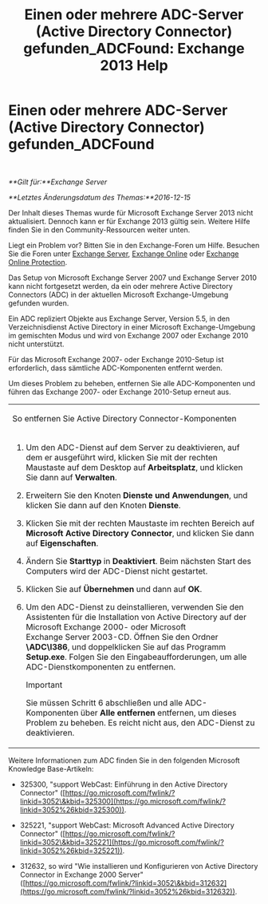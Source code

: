 ﻿---
title: 'Einen oder mehrere ADC-Server (Active Directory Connector) gefunden_ADCFound: Exchange 2013 Help'
TOCTitle: Einen oder mehrere ADC-Server (Active Directory Connector) gefunden_ADCFound
ms:assetid: a874f51f-09a2-4a76-9695-d61fb1ee6c1c
ms:mtpsurl: https://technet.microsoft.com/de-de/library/ms.exch.setupreadiness.adcfound(v=EXCHG.150)
ms:contentKeyID: 50476429
ms.date: 05/22/2018
mtps_version: v=EXCHG.150
ms.translationtype: MT
---

# Einen oder mehrere ADC-Server (Active Directory Connector) gefunden\_ADCFound

 

_**Gilt für:**Exchange Server_

_**Letztes Änderungsdatum des Themas:**2016-12-15_

Der Inhalt dieses Themas wurde für Microsoft Exchange Server 2013 nicht aktualisiert. Dennoch kann er für Exchange 2013 gültig sein. Weitere Hilfe finden Sie in den Community-Ressourcen weiter unten.

Liegt ein Problem vor? Bitten Sie in den Exchange-Foren um Hilfe. Besuchen Sie die Foren unter [Exchange Server](https://go.microsoft.com/fwlink/p/?linkid=60612), [Exchange Online](https://go.microsoft.com/fwlink/p/?linkid=267542) oder [Exchange Online Protection](https://go.microsoft.com/fwlink/p/?linkid=285351).

Das Setup von Microsoft Exchange Server 2007 und Exchange Server 2010 kann nicht fortgesetzt werden, da ein oder mehrere Active Directory Connectors (ADC) in der aktuellen Microsoft Exchange-Umgebung gefunden wurden.

Ein ADC repliziert Objekte aus Exchange Server, Version 5.5, in den Verzeichnisdienst Active Directory in einer Microsoft Exchange-Umgebung im gemischten Modus und wird von Exchange 2007 oder Exchange 2010 nicht unterstützt.

Für das Microsoft Exchange 2007- oder Exchange 2010-Setup ist erforderlich, dass sämtliche ADC-Komponenten entfernt werden.

Um dieses Problem zu beheben, entfernen Sie alle ADC-Komponenten und führen das Exchange 2007- oder Exchange 2010-Setup erneut aus.


<table>
<colgroup>
<col style="width: 100%" />
</colgroup>
<tbody>
<tr class="odd">
<td><p>So entfernen Sie Active Directory Connector-Komponenten</p></td>
</tr>
<tr class="even">
<td><ol>
<li><p>Um den ADC-Dienst auf dem Server zu deaktivieren, auf dem er ausgeführt wird, klicken Sie mit der rechten Maustaste auf dem Desktop auf <strong>Arbeitsplatz</strong>, und klicken Sie dann auf <strong>Verwalten</strong>.</p></li>
<li><p>Erweitern Sie den Knoten <strong>Dienste und Anwendungen</strong>, und klicken Sie dann auf den Knoten <strong>Dienste</strong>.</p></li>
<li><p>Klicken Sie mit der rechten Maustaste im rechten Bereich auf <strong>Microsoft Active Directory Connector</strong>, und klicken Sie dann auf <strong>Eigenschaften</strong>.</p></li>
<li><p>Ändern Sie <strong>Starttyp</strong> in <strong>Deaktiviert</strong>. Beim nächsten Start des Computers wird der ADC-Dienst nicht gestartet.</p></li>
<li><p>Klicken Sie auf <strong>Übernehmen</strong> und dann auf <strong>OK</strong>.</p></li>
<li><p>Um den ADC-Dienst zu deinstallieren, verwenden Sie den Assistenten für die Installation von Active Directory auf der Microsoft Exchange 2000- oder Microsoft Exchange Server 2003-CD. Öffnen Sie den Ordner <strong>\ADC\I386</strong>, und doppelklicken Sie auf das Programm <strong>Setup.exe</strong>. Folgen Sie den Eingabeaufforderungen, um alle ADC-Dienstkomponenten zu entfernen.</p>

> [!IMPORTANT]
> Sie müssen Schritt&nbsp;6 abschließen und alle ADC-Komponenten über <STRONG>Alle entfernen</STRONG> entfernen, um dieses Problem zu beheben. Es reicht nicht aus, den ADC-Dienst zu deaktivieren.


</li>
</ol></td>
</tr>
</tbody>
</table>


Weitere Informationen zum ADC finden Sie in den folgenden Microsoft Knowledge Base-Artikeln:

  - 325300, "support WebCast: Einführung in den Active Directory Connector" ([https://go.microsoft.com/fwlink/?linkid=3052\&kbid=325300](https://go.microsoft.com/fwlink/?linkid=3052%26kbid=325300)).

  - 325221, "support WebCast: Microsoft Advanced Active Directory Connector" ([https://go.microsoft.com/fwlink/?linkid=3052\&kbid=325221](https://go.microsoft.com/fwlink/?linkid=3052%26kbid=325221)).

  - 312632, so wird "Wie installieren und Konfigurieren von Active Directory Connector in Exchange 2000 Server" ([https://go.microsoft.com/fwlink/?linkid=3052\&kbid=312632](https://go.microsoft.com/fwlink/?linkid=3052%26kbid=312632)).

